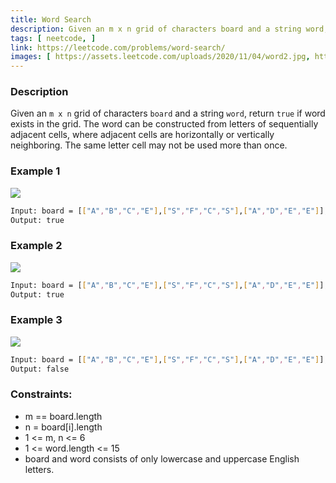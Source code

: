 ```yaml
---
title: Word Search
description: Given an m x n grid of characters board and a string word, return true if word exists in the grid.
tags: [ neetcode, ]
link: https://leetcode.com/problems/word-search/
images: [ https://assets.leetcode.com/uploads/2020/11/04/word2.jpg, https://assets.leetcode.com/uploads/2020/11/04/word-1.jpg, https://assets.leetcode.com/uploads/2020/10/15/word3.jpg ]
---
```


### Description

Given an `m x n` grid of characters `board` and a string `word`, return `true` if word exists in the grid.
The word can be constructed from letters of sequentially adjacent cells, where adjacent cells are horizontally or vertically neighboring. The same letter cell may not be used more than once.

### Example 1

![](https://assets.leetcode.com/uploads/2020/11/04/word2.jpg)

```bash
Input: board = [["A","B","C","E"],["S","F","C","S"],["A","D","E","E"]], word = "ABCCED"
Output: true
```

### Example 2

![](https://assets.leetcode.com/uploads/2020/11/04/word-1.jpg)

```bash
Input: board = [["A","B","C","E"],["S","F","C","S"],["A","D","E","E"]], word = "SEE"
Output: true
```

### Example 3

![](https://assets.leetcode.com/uploads/2020/10/15/word3.jpg)

```bash
Input: board = [["A","B","C","E"],["S","F","C","S"],["A","D","E","E"]], word = "ABCB"
Output: false
```

### Constraints:

- m == board.length 
- n = board[i].length 
- 1 <= m, n <= 6 
- 1 <= word.length <= 15 
- board and word consists of only lowercase and uppercase English letters.